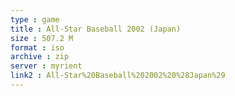 ```yaml
---
type : game
title : All-Star Baseball 2002 (Japan)
size : 507.2 M
format : iso
archive : zip
server : myrient
link2 : All-Star%20Baseball%202002%20%28Japan%29
---
```

